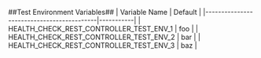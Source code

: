
##Test Environment Variables##
| Variable Name                             | Default   |
|-------------------------------------------|-----------|
| HEALTH_CHECK_REST_CONTROLLER_TEST_ENV_1   | foo       |
| HEALTH_CHECK_REST_CONTROLLER_TEST_ENV_2   | bar       |
| HEALTH_CHECK_REST_CONTROLLER_TEST_ENV_3   | baz       |